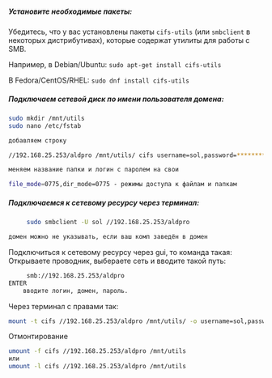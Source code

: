 ##### Установите необходимые пакеты:

Убедитесь, что у вас установлены пакеты `cifs-utils` (или `smbclient` в некоторых дистрибутивах), которые содержат утилиты для работы с SMB.

Например, в Debian/Ubuntu: `sudo apt-get install cifs-utils`

В Fedora/CentOS/RHEL: `sudo dnf install cifs-utils`

##### Подключаем сетевой диск по имени пользователя домена:
```bash
sudo mkdir /mnt/utils
sudo nano /etc/fstab

добавляем строку

//192.168.25.253/aldpro /mnt/utils/ cifs username=sol,password=*********,rw,nounix,iocharset=utf8,file_mode=0775,dir_mode=0775

меняем название папки и логин с паролем на свои

file_mode=0775,dir_mode=0775 - режимы доступа к файлам и папкам

```
##### Подключаемся к сетевому ресурсу через терминал:
```bash
     sudo smbclient -U sol //192.168.25.253/aldpro

домен можно не указывать, если ваш комп заведён в домен

```
Подключиться к сетевому ресурсу через gui, то команда такая:
Открываете проводник, выбераете сеть и вводите такой путь:
```bash
     smb://192.168.25.253/aldpro 
ENTER
	вводите логин, домен, пароль.
```
Через терминал с правами так:
```bash
mount -t cifs //192.168.25.253/aldpro /mnt/utils/ -o username=sol,password=g*********,rw,nounix,iocharset=utf8,file_mode=0775,dir_mode=0775
```
Отмонтирование
```bash
umount -f cifs //192.168.25.253/aldpro /mnt/utils
или
umount -l cifs //192.168.25.253/aldpro /mnt/utils
```
